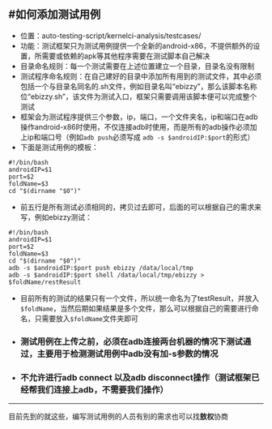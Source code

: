 #如何添加测试用例
---
* 位置：auto-testing-script/kernelci-analysis/testcases/
* 功能：测试框架只为测试用例提供一个全新的android-x86，不提供额外的设置，所需要或依赖的apk等其他程序需要在测试脚本自己解决
* 目录命名规则：每一个测试需要在上述位置建立一个目录，目录名没有限制
* 测试程序命名规则：在自己建好的目录中添加所有用到的测试文件，其中必须包括一个与目录名同名的.sh文件，例如目录名叫“ebizzy”，那么该脚本名称位“ebizzy.sh”，该文件为测试入口，框架只需要调用该脚本便可以完成整个测试
* 框架会为测试程序提供三个参数，ip，端口，一个文件夹名，ip和端口在adb操作android-x86时使用，不仅连接adb时使用，而是所有的adb操作必须加上ip和端口号（例如`adb push`必须写成 `adb -s $androidIP:$port`的形式）
* 下面是测试用例的模板：
```
#!/bin/bash                                                                     
androidIP=$1
port=$2
foldName=$3
cd "$(dirname "$0")"
```
* 前五行是所有测试必须相同的，拷贝过去即可，后面的可以根据自己的需求来写，例如ebizzy测试：
```
#!/bin/bash                                                                     
androidIP=$1
port=$2
foldName=$3
cd "$(dirname "$0")"
adb -s $androidIP:$port push ebizzy /data/local/tmp
adb -s $androidIP:$port shell /data/local/tmp/ebizzy > $foldName/restResult
```
* 目前所有的测试的结果只有一个文件，所以统一命名为了testResult，并放入`$foldName`，当然后期如果结果是多个文件，那么可以根据自己的需要进行命名，只需要放入`$foldName`文件夹即可

* ### 测试用例在上传之前，必须在adb连接两台机器的情况下测试通过，主要用于检测测试用例中adb没有加-s参数的情况
* ### 不允许进行adb connect 以及adb disconnect操作（测试框架已经帮我们连接上adb，不需要我们操作）

---
目前先到的就这些，编写测试用例的人员有别的需求也可以找**敖权**协商
